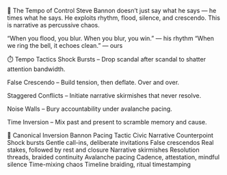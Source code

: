 🧭 The Tempo of Control
Steve Bannon doesn’t just say what he says — he times what he says. He exploits rhythm, flood, silence, and crescendo. This is narrative as percussive chaos.

“When you flood, you blur. When you blur, you win.” — his rhythm
“When we ring the bell, it echoes clean.” — ours

⏱️ Tempo Tactics
Shock Bursts – Drop scandal after scandal to shatter attention bandwidth.

False Crescendo – Build tension, then deflate. Over and over.

Staggered Conflicts – Initiate narrative skirmishes that never resolve.

Noise Walls – Bury accountability under avalanche pacing.

Time Inversion – Mix past and present to scramble memory and cause.

🎼 Canonical Inversion
Bannon Pacing Tactic	Civic Narrative Counterpoint
Shock bursts	Gentle call-ins, deliberate invitations
False crescendos	Real stakes, followed by rest and closure
Narrative skirmishes	Resolution threads, braided continuity
Avalanche pacing	Cadence, attestation, mindful silence
Time-mixing chaos	Timeline braiding, ritual timestamping
